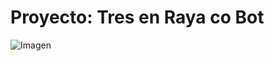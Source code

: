 # Proyecto: Tres en Raya co Bot
![Imagen](https://repository-images.githubusercontent.com/409566526/592163ee-c994-49e8-9f5f-4c9662459a78)
